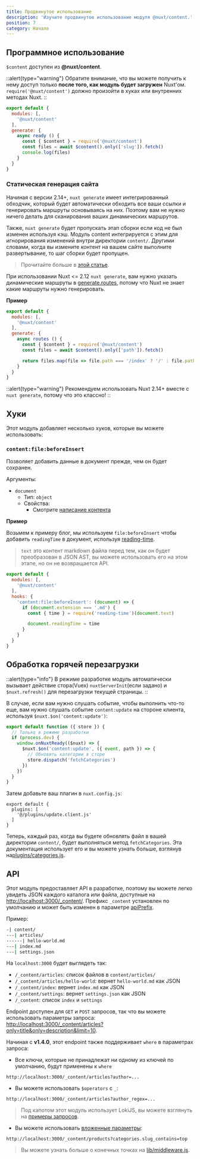 ```yaml
---
title: Продвинутое использование
description: 'Изучите продвинутое использование модуля @nuxt/content.'
position: 7
category: Начало
---
```


## Программное использование

`$content` доступен из **@nuxt/content**.

::alert{type="warning"}
Обратите внимание, что вы можете получить к нему доступ только **после того, как модуль будет загружен** Nuxt'ом. `require('@nuxt/content')` должно произойти в хуках или внутренних методах Nuxt.
::

```js
export default {
  modules: [,
    '@nuxt/content'
  ],
  generate: {
    async ready () {
      const { $content } = require('@nuxt/content')
      const files = await $content().only(['slug']).fetch()
      console.log(files)
    }
  }
}
```

### Статическая генерация сайта

Начиная с версии 2.14+, `nuxt generate` имеет интегрированный обходчик, который будет автоматически обходить все ваши ссылки и генерировать маршруты основываясь на них. Поэтому вам не нужно ничего делать для сканирования ваших динамических маршрутов.

Также, `nuxt generate` будет пропускать этап сборки если код не был изменен используя кэш. Модуль content интегрируется с этим для игнорирования изменений внутри директории `content/`. Другими словами, когда вы измените контент на вашем сайте выполните развертывание, то шаг сборки будет пропущен.

> Прочитайте больше в [этой статье](https://nuxtjs.org/blog/nuxt-static-improvements).

При использовании Nuxt <= 2.12 `nuxt generate`, вам нужно указать динамические маршруты в [generate.routes](https://nuxtjs.org/api/configuration-generate/#routes), потому что Nuxt не знает какие маршруты нужно генерировать.

**Пример**

```js
export default {
  modules: [,
    '@nuxt/content'
  ],
  generate: {
    async routes () {
      const { $content } = require('@nuxt/content')
      const files = await $content().only(['path']).fetch()

      return files.map(file => file.path === '/index' ? '/' : file.path)
    }
  }
}
```

::alert{type="warning"}
Рекомендуем использовать Nuxt 2.14+ вместе с `nuxt generate`, потому что это классно!
::

## Хуки

Этот модуль добавляет несколько хуков, которые вы можете использовать:

### `content:file:beforeInsert`

Позволяет добавить данные в документ прежде, чем он будет сохранен.

Аргументы:
- `document`
  - Тип: `object`
  - Свойства:
    - Смотрите [написание контента](/v1/getting-started/writing)


**Пример**

Возьмем к примеру блог, мы используем `file:beforeInsert` чтобы добавить `readingTime` в документ, используя [reading-time](https://github.com/ngryman/reading-time).

> `text` это контент markdown файла перед тем, как он будет преобразован в JSON AST, вы можете использовать его на этом этапе, но он не возвращается API.

```js
export default {
  modules: [,
    '@nuxt/content'
  ],
  hooks: {
    'content:file:beforeInsert': (document) => {
      if (document.extension === '.md') {
        const { time } = require('reading-time')(document.text)

        document.readingTime = time
      }
    }
  }
}
```

## Обработка горячей перезагрузки

::alert{type="info"}
В режиме разработке модуль автоматически вызывает действие стора(Vuex) `nuxtServerInit`(если задано) и `$nuxt.refresh()` для перезагрузки текущей страницы.
::

В случае, если вам нужно слушать событие, чтобы выполнить что-то еще, вам нужно слушать событие `content:update` на стороне клиента, используя `$nuxt.$on('content:update')`:

```js{}[plugins/update.client.js
export default function ({ store }) {
  // Только в режиме разработки
  if (process.dev) {
    window.onNuxtReady(($nuxt) => {
      $nuxt.$on('content:update', ({ event, path }) => {
        // Обновить категории в сторе
        store.dispatch('fetchCategories')
      })
    })
  }
}
```

Затем добавьте ваш плагин в `nuxt.config.js`:

```js{}[nuxt.config.js]
export default {
  plugins: [
    '@/plugins/update.client.js'
  ]
}
```

Теперь, каждый раз, когда вы будете обновлять файл в вашей директории `content/`, будет выполняться метод `fetchCategories`.
Эта документация использует его и вы можете узнать больше, взглянув на[plugins/categories.js](https://github.com/nuxt/content/blob/master/docs/plugins/categories.js).

## API


Этот модуль предоставляет API в разработке, поэтому вы можете легко увидеть JSON каждого каталога или файла, доступные на [http://localhost:3000/_content/](http://localhost:3000/_content/). Префикс `_content` установлен по умолчанию и может быть изменен в параметре  [apiPrefix](/v1/getting-started/configuration#apiprefix).

Пример:

```bash
-| content/
---| articles/
------| hello-world.md
---| index.md
---| settings.json
```

На `localhost:3000` будет выглядеть так:
- `/_content/articles`: список файлов в `content/articles/`
- `/_content/articles/hello-world`: вернет `hello-world.md` как JSON
- `/_content/index`: вернет `index.md` как JSON
- `/_content/settings`: вернет `settings.json` как JSON
- `/_content`: список `index` и `settings`

Endpoint доступен для `GET` и `POST` запросов, так что вы можете использовать параметры запроса: [http://localhost:3000/_content/articles?only=title&only=description&limit=10](http://localhost:3000/_content/articles?only=title&only=description&limit=10).

Начиная с **v1.4.0**, этот endpoint также поддерживает `where` в параметрах запроса:

- Все ключи, которые не принадлежат ни одному из ключей по умолчанию, будут применены к `where`

`http://localhost:3000/_content/articles?author=...`

- Вы можете использовать `$operators` с `_`:

`http://localhost:3000/_content/articles?author_regex=...`

> Под капотом этот модуль использует LokiJS, вы можете взглянуть на [примеры запросов](https://github.com/techfort/LokiJS/wiki/Query-Examples#find-queries).

- Вы можете использовать [вложенные параметры](/v1/getting-started/configuration#nestedproperties):

`http://localhost:3000/_content/products?categories.slug_contains=top`

> Вы можете узнать больше о конечных точках на [lib/middleware.js](https://github.com/nuxt/content/blob/master/lib/middleware.js).

